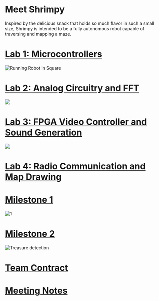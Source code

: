 # Meet Shrimpy

Inspired by the delicious snack that holds so much flavor in such a small size, Shrimpy is intended to be a fully autonomous robot capable of traversing and mapping a maze.

# [Lab 1: Microcontrollers](lab1.md)
![Running Robot in Square](https://thumbs.gfycat.com/BlandRashElk-size_restricted.gif)

# [Lab 2: Analog Circuitry and FFT](lab2.md)
![](https://thumbs.gfycat.com/TalkativeYearlyArcticfox-size_restricted.gif)

# [Lab 3: FPGA Video Controller and Sound Generation](lab3.md)
![](https://i.imgur.com/ySxtBhZ.jpg)

# [Lab 4: Radio Communication and Map Drawing](lab4.md)

# [Milestone 1](milestone1.md)
![1](https://thumbs.gfycat.com/BlackandwhiteHonorableFirecrest-size_restricted.gif)

# [Milestone 2](milestone2.md)
![Treasure detection](https://media.giphy.com/media/26FeY66dbC8TEIIBq/giphy.gif)

# [Team Contract](teamcontract.md)


# [Meeting Notes](meetings.md)
